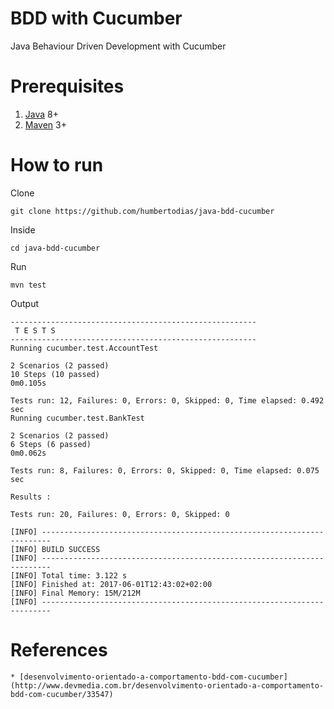 # BDD with Cucumber

Java Behaviour Driven Development with Cucumber


# Prerequisites

1. [Java](http://www.oracle.com/technetwork/java/javase/downloads/jdk8-downloads-2133151.html) 8+
2. [Maven](https://maven.apache.org) 3+


# How to run

Clone

```
git clone https://github.com/humbertodias/java-bdd-cucumber
```

Inside

```
cd java-bdd-cucumber
```

Run

```
mvn test
```


Output

```
-------------------------------------------------------
 T E S T S
-------------------------------------------------------
Running cucumber.test.AccountTest

2 Scenarios (2 passed)
10 Steps (10 passed)
0m0.105s

Tests run: 12, Failures: 0, Errors: 0, Skipped: 0, Time elapsed: 0.492 sec
Running cucumber.test.BankTest

2 Scenarios (2 passed)
6 Steps (6 passed)
0m0.062s

Tests run: 8, Failures: 0, Errors: 0, Skipped: 0, Time elapsed: 0.075 sec

Results :

Tests run: 20, Failures: 0, Errors: 0, Skipped: 0

[INFO] ------------------------------------------------------------------------
[INFO] BUILD SUCCESS
[INFO] ------------------------------------------------------------------------
[INFO] Total time: 3.122 s
[INFO] Finished at: 2017-06-01T12:43:02+02:00
[INFO] Final Memory: 15M/212M
[INFO] ------------------------------------------------------------------------
```


# References

    * [desenvolvimento-orientado-a-comportamento-bdd-com-cucumber](http://www.devmedia.com.br/desenvolvimento-orientado-a-comportamento-bdd-com-cucumber/33547)
